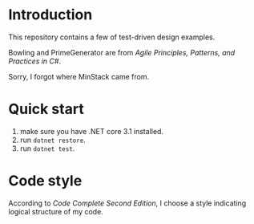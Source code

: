 ﻿# Introduction

This repository contains a few of test-driven design examples.

Bowling and PrimeGenerator are from *Agile Principles, Patterns, and Practices in C#*.

Sorry, I forgot where MinStack came from.

# Quick start

1. make sure you have .NET core 3.1 installed.
2. run `dotnet restore`.
3. run `dotnet test`.

# Code style

According to *Code Complete Second Edition*, I choose a style indicating logical structure of my code.
